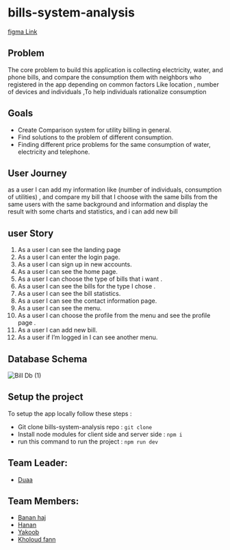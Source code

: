 # bills-system-analysis

[figma Link](https://www.figma.com/file/Wsvmoow3Z9zG4txMvdIyCu/bill-system-v1?node-id=14%3A2&viewport=1376%2C850%2C0.35816872119903564)


## Problem
The core problem to build this application is collecting electricity, water, and phone bills, and compare the consumption them with neighbors  who registered in the app  depending on common factors  Like  location , number of devices and individuals ,To help individuals rationalize consumption

## Goals
- Create Comparison system for utility billing in general.
- Find solutions to the problem of different consumption.
- Finding different price problems for the same consumption of water, electricity and telephone.

## User Journey
as a user I can add my information  like (number of individuals, consumption of utilities) , and compare my bill that I choose with the same bills from the same users with the same background and information and display the result with some charts and statistics, and i can add new bill 

## user Story
1. As a user I can see the landing page 
2. As a user I can enter the login page.
3. As a user I can sign up in new accounts.
4. As a user I can see the home page.
5. As a user I can choose the type of bills that i want .
6. As a user I can see the bills for the type I chose .
7. As a user I can see the  bill statistics.
8. As a user I can see the contact information page. 
9. As a user I can see the menu.
10. As a user I can  choose the profile from the menu and see the profile page .
11. As a user I can add new  bill.
12. As a user if I’m logged in I can see another menu.



## Database Schema
![Bill Db  (1)](https://user-images.githubusercontent.com/7718220/86103316-4ceac780-bac5-11ea-8e38-61c30bbbd111.jpg)




 ## Setup the project 
 To setup the app locally follow these steps :

 - Git clone bills-system-analysis repo : `git clone`
 - Install node modules for client side and server side : `npm i`
 - run this command to run the project : `npm run dev`


 ## Team Leader: 
- [Duaa](https://github.com/DuaaH)

 ## Team Members: 
 - [Banan haj](https://github.com/bananhaj)
 - [Hanan](https://github.com/Hanan795)
 - [Yakoob](https://github.com/YakoobHammouri)
 - [Kholoud fann](https://github.com/kholoudfann)

 
